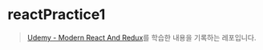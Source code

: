 # reactPractice1
> [Udemy - Modern React And Redux](https://www.udemy.com/react-redux/)를 학습한 내용을 기록하는 레포입니다.


